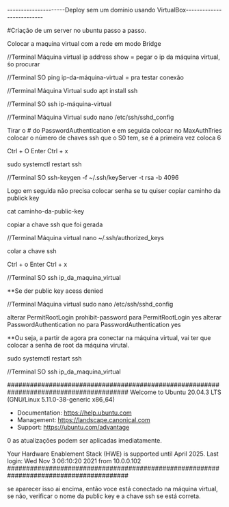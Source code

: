 ---------------------Deploy sem um dominio usando VirtualBox--------------------------

#Criação de um server no ubuntu passo a passo.

Colocar a maquina virtual com a rede em modo Bridge

//Terminal Máquina virtual
ip address show = pegar o ip da máquina virtual, śo procurar

//Terminal SO
ping ip-da-máquina-virtual = pra testar conexão

//Terminal Máquina Virtual
sudo apt install ssh

//Terminal SO
ssh ip-máquina-virtual

//Terminal Máquina Virtual
sudo nano /etc/ssh/sshd_config

Tirar o # do PasswordAuthentication e em seguida colocar no
MaxAuthTries colocar o número de chaves ssh que o S0 tem, se é a primeira vez coloca 6

Ctrl + O 
Enter 
Ctrl + x

sudo systemctl restart ssh

//Terminal SO
ssh-keygen -f ~/.ssh/keyServer -t rsa -b 4096

Logo em seguida não precisa colocar senha se tu quiser
copiar caminho da publick key

cat caminho-da-public-key

copiar a chave ssh que foi gerada

//Terminal Máquina virtual
nano ~/.ssh/authorized_keys

colar a chave ssh

Ctrl + o
Enter
Ctrl + x

//Terminal SO
ssh ip_da_maquina_virtual

**Se der public key acess denied 

//Terminal Máquina virtual
sudo nano /etc/ssh/sshd_config

alterar PermitRootLogin prohibit-password para PermitRootLogin yes 
alterar PasswordAuthentication no para PasswordAuthentication yes

**Ou seja, a partir de agora pra conectar na máquina virtual, vai ter que colocar a senha de root da máquina virutal.

sudo systemctl restart ssh

//Terminal SO
ssh ip_da_maquina_virtual

########################################################################################
Welcome to Ubuntu 20.04.3 LTS (GNU/Linux 5.11.0-38-generic x86_64)

 * Documentation:  https://help.ubuntu.com
 * Management:     https://landscape.canonical.com
 * Support:        https://ubuntu.com/advantage

0 as atualizações podem ser aplicadas imediatamente.

Your Hardware Enablement Stack (HWE) is supported until April 2025.
Last login: Wed Nov  3 06:10:20 2021 from 10.0.0.102
########################################################################################

se aparecer isso ai encima, então voce está conectado na máquina virtual, se não, verificar o nome da public key e a chave ssh se está correta.



























































































